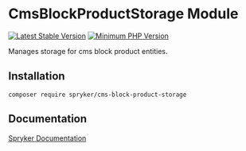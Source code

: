 # CmsBlockProductStorage Module
[![Latest Stable Version](https://poser.pugx.org/spryker/cms-block-product-storage/v/stable.svg)](https://packagist.org/packages/spryker/cms-block-product-storage)
[![Minimum PHP Version](https://img.shields.io/badge/php-%3E%3D%208.3-8892BF.svg)](https://php.net/)

Manages storage for cms block product entities.

## Installation

```
composer require spryker/cms-block-product-storage
```

## Documentation

[Spryker Documentation](https://docs.spryker.com)

